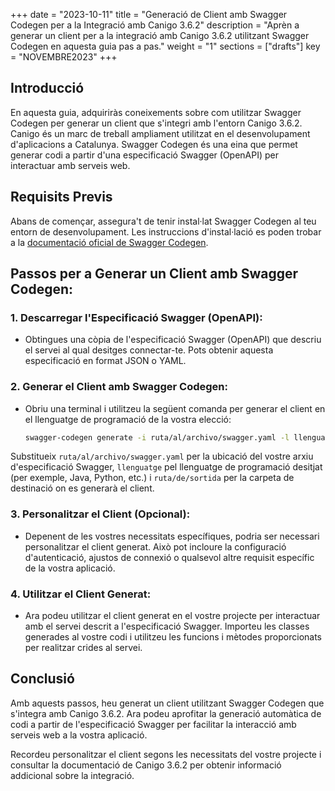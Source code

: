 +++
date         = "2023-10-11"
title        = "Generació de Client amb Swagger Codegen per a la Integració amb Canigo 3.6.2"
description  = "Aprèn a generar un client per a la integració amb Canigo 3.6.2 utilitzant Swagger Codegen en aquesta guia pas a pas."
weight      = "1"
sections    = ["drafts"]
key          = "NOVEMBRE2023"
+++

## Introducció

En aquesta guia, adquiriràs coneixements sobre com utilitzar Swagger Codegen per generar un client que s'integri amb l'entorn Canigo 3.6.2. Canigo és un marc de treball ampliament utilitzat en el desenvolupament d'aplicacions a Catalunya. Swagger Codegen és una eina que permet generar codi a partir d'una especificació Swagger (OpenAPI) per interactuar amb serveis web.

## Requisits Previs

Abans de començar, assegura't de tenir instal·lat Swagger Codegen al teu entorn de desenvolupament. Les instruccions d'instal·lació es poden trobar a la [documentació oficial de Swagger Codegen](https://swagger.io/tools/swagger-codegen/).

## Passos per a Generar un Client amb Swagger Codegen:

### 1. Descarregar l'Especificació Swagger (OpenAPI):

- Obtingues una còpia de l'especificació Swagger (OpenAPI) que descriu el servei al qual desitges connectar-te. Pots obtenir aquesta especificació en format JSON o YAML.

### 2. Generar el Client amb Swagger Codegen:

- Obriu una terminal i utilitzeu la següent comanda per generar el client en el llenguatge de programació de la vostra elecció:

  ```bash
  swagger-codegen generate -i ruta/al/archivo/swagger.yaml -l llenguatge -o ruta/de/sortida
  ```

Substitueix `ruta/al/archivo/swagger.yaml` per la ubicació del vostre arxiu d'especificació Swagger, `llenguatge` pel llenguatge de programació desitjat (per exemple, Java, Python, etc.) i `ruta/de/sortida` per la carpeta de destinació on es generarà el client.

### 3. Personalitzar el Client (Opcional):

- Depenent de les vostres necessitats específiques, podria ser necessari personalitzar el client generat. Això pot incloure la configuració d'autenticació, ajustos de connexió o qualsevol altre requisit específic de la vostra aplicació.

### 4. Utilitzar el Client Generat:

- Ara podeu utilitzar el client generat en el vostre projecte per interactuar amb el servei descrit a l'especificació Swagger. Importeu les classes generades al vostre codi i utilitzeu les funcions i mètodes proporcionats per realitzar crides al servei.

## Conclusió

Amb aquests passos, heu generat un client utilitzant Swagger Codegen que s'integra amb Canigo 3.6.2. Ara podeu aprofitar la generació automàtica de codi a partir de l'especificació Swagger per facilitar la interacció amb serveis web a la vostra aplicació.

Recordeu personalitzar el client segons les necessitats del vostre projecte i consultar la documentació de Canigo 3.6.2 per obtenir informació addicional sobre la integració.

